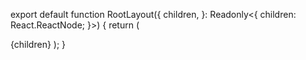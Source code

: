 <div className="absolute top-0 left-1/2 -translate-x-1/2 -translate-y-1/2  rounded-sm  ">
            <Guitar className="w-4 h-4 text-[#a1a1a1]" />
          </div>
          <div className="absolute left-0 top-1/2 -translate-y-1/2 text-[#a1a1a1] -translate-x-1/2  rounded-sm  ">
            <ListMusic className="w-4 h-4" />
          </div>
          <div className="absolute bottom-0 left-1/2 -translate-x-1/2 text-[#a1a1a1] translate-y-1/2 rounded-sm  ">
            <Library className="w-4 h-4" />
          </div>
          <div className="absolute rounded-sm right-0 top-1/2 translate-x-1/2 text-[#a1a1a1] -translate-y-1/2  ">
            <Podcast className="w-8 h-8" />

export default function RootLayout({
children,
}: Readonly<{
children: React.ReactNode;
}>) {
return (
<html
lang="en"
className={`${GeistSans.className} dark_black`}
style={{ colorScheme: "dark" }} >
<body className="dark:scheme-dark overflow-x-hidden relative">
<ThemeProvider
          attribute="class"
          defaultTheme="system"
          enableSystem
          disableTransitionOnChange
        >
{children}
</ThemeProvider>
</body>
</html>
);
}

